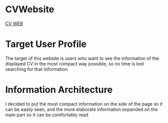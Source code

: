 # CVWebsite


[CV WEB](https://samuel-qm.github.io/CVWebsite/)

# Target User Profile

The target of this website is users who want to see the information of the displayed CV in the most compact way possible, so no time is lost searching for that information


# Information Architecture

I decided to put the most compact information on the side of the page so it can be easily seen, and the more elaborate information expanded on the main part so it can be comfortably read



